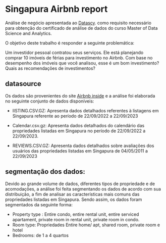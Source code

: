 # Singapura Airbnb report
Análise de negócio apresentada ao [Datascy](https://www.datascy.com).
como requisito necessário para obtenção do certificado de análise de dados do curso Master of Data Science and Analytics.

O objetivo deste trabalho é responder a seguinte problemática:

Um investidor pessoal contratou seus serviços. Ele está planejando comprar 10 imóveis de férias para investimento no Airbnb. Com base no desempenho dos imóveis que você analisou, esse é um bom investimento? Quais as recomendações de investimentos?

## datasource

Os dados são provenientes do site [Airbnb inside]( http://insideairbnb.com) e a análise foi elaborada no seguinte conjunto de dados disponíveis:

- lISTING.CSV.GZ: Apresenta dados detalhados referentes à listagens em Singapura referente ao período de 22/09/2022 a 22/09/2023

- Calendar.csv.gz:  Apresenta dados detalhados do calendário das propriedades listadas em Singapura no período de 22/09/2022 a 22/09/2023.

- REVIEWS.CSV.GZ: Apresenta dados detalhados sobre avaliações dos usuários das propriedades listadas em Singapura de 04/05/2011 a 22/09/2023

## segmentação dos dados:
Devido ao grande volume de dados, diferentes tipos de propriedade e de acomodações, a análise foi feita segmentando os dados de acordo com sua distribuição, a fim de analisar as características mais comuns das propriedades listadas em Singapura. Sendo assim, os dados foram segmentados da seguinte forma: 
- Property type : Entire condo, entire rental unit, entire serviced apartament, private room in rental unit, private room in condo. 
- Room type: Propriedades Entire home/ apt, shared room, private room e hotel
- Bedrooms: de 1 a 4 quartos






